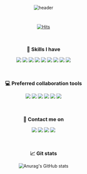 <div align="center">

![header](https://capsule-render.vercel.app/api?type=waving&color=0:5C258D,100:4389A2&height=150&section=header&text=Authentic%20Codes&fontSize=30&fontColor=ffffff&fontAlignY=32)

<br />

[![Hits](https://hits.seeyoufarm.com/api/count/incr/badge.svg?url=https%3A%2F%2Fgithub.com%2Fkauthenticity&count_bg=%23D16291&title_bg=%23625F5F&icon=&icon_color=%23E7E7E7&title=hits&edge_flat=false)](https://hits.seeyoufarm.com)

<br />

### 📕 Skills I have

<a><img src="https://img.shields.io/badge/TypeScript-3178C6?style=flat&logo=TypeScript&logoColor=ffffff"/></a>
<a><img src="https://img.shields.io/badge/JavaScript-F7DF1E?style=flat&logo=Javascript&logoColor=ffffff"/></a>
<a><img src="https://img.shields.io/badge/React-61DAFB?style=flat&logo=React&logoColor=ffffff"/></a>
<a><img src="https://img.shields.io/badge/React Native-61DAFB?style=flat&logo=React&logoColor=ffffff"/></a>
<a><img src="https://img.shields.io/badge/C-A8B9CC?style=flat&logo=C&logoColor=ffffff"/></a>
<a><img src="https://img.shields.io/badge/Node.js-339933?style=flat&logo=Node.JS&logoColor=ffffff"/></a>
<a><img src="https://img.shields.io/badge/MongoDB-47A248?style=flat&logo=MongoDB&logoColor=ffffff"/></a>
<a><img src="https://img.shields.io/badge/Python-3776AB?style=flat&logo=Python&logoColor=ffffff"/></a>
<a><img src="https://img.shields.io/badge/Numpy-013243?style=flat&logo=Numpy&logoColor=ffffff"/></a>

<br />

### 💻 Preferred collaboration tools

<a><img src="https://img.shields.io/badge/Github-181717?style=flat&logo=Github&logoColor=ffffff"/></a>
<a><img src="https://img.shields.io/badge/Notion-000000?style=flat&logo=Notion&logoColor=ffffff"/></a>
<a><img src="https://img.shields.io/badge/Swagger-85EA2D?style=flat&logo=Swagger&logoColor=121212"/></a>
<a><img src="https://img.shields.io/badge/Slack-4A154B?style=flat&logo=Slack&logoColor=ffffff"/></a>
<a><img src="https://img.shields.io/badge/Discord-5865F2?style=flat&logo=Discord&logoColor=ffffff"/></a>
<a><img src="https://img.shields.io/badge/Figma-F24E1E?style=flat&logo=Figma&logoColor=ffffff"/></a>

<br />

### 📱 Contact me on

<a href="mailto:kauthenticity@gmail.com" target="_blank"><img src="https://img.shields.io/badge/Mail-EA4335?style=flat&logo=Gmail&logoColor=ffffff"/></a>
<a href="https://www.instagram.com/rkdwlstlf" target="_blank"><img src="https://img.shields.io/badge/Instagram-E4405F?style=flat&logo=instagram&logoColor=ffffff"/></a>
<a href="https://blog.naver.com/js7056" target="_blank"><img src="https://img.shields.io/badge/Blog-03C75A?style=flat&logo=naver&logoColor=ffffff"/></a>
<a href="https://velog.io/@kauthenticity" target="_blank"><img src="https://img.shields.io/badge/Velog-20C997?style=flat&logo=Velog&logoColor=ffffff"/></a>

<br />

### 📈 Git stats

![Anurag's GitHub stats](https://github-readme-stats.vercel.app/api?username=kauthenticity&show_icons=true&theme=dracula)

</div>
